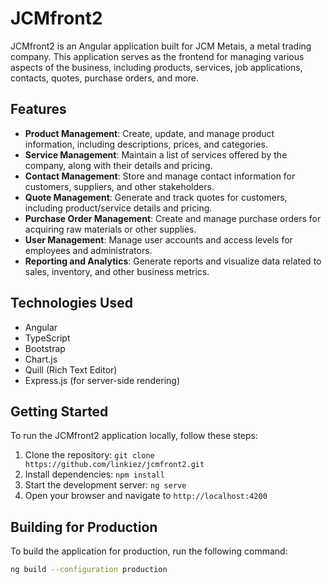 # JCMfront2

JCMfront2 is an Angular application built for JCM Metais, a metal trading company. This application serves as the frontend for managing various aspects of the business, including products, services, job applications, contacts, quotes, purchase orders, and more.

## Features

- **Product Management**: Create, update, and manage product information, including descriptions, prices, and categories.
- **Service Management**: Maintain a list of services offered by the company, along with their details and pricing.
- **Contact Management**: Store and manage contact information for customers, suppliers, and other stakeholders.
- **Quote Management**: Generate and track quotes for customers, including product/service details and pricing.
- **Purchase Order Management**: Create and manage purchase orders for acquiring raw materials or other supplies.
- **User Management**: Manage user accounts and access levels for employees and administrators.
- **Reporting and Analytics**: Generate reports and visualize data related to sales, inventory, and other business metrics.

## Technologies Used

- Angular
- TypeScript
- Bootstrap
- Chart.js
- Quill (Rich Text Editor)
- Express.js (for server-side rendering)

## Getting Started

To run the JCMfront2 application locally, follow these steps:

1. Clone the repository: `git clone https://github.com/linkiez/jcmfront2.git`
2. Install dependencies: `npm install`
3. Start the development server: `ng serve`
4. Open your browser and navigate to `http://localhost:4200`

## Building for Production

To build the application for production, run the following command:

```bash
ng build --configuration production
